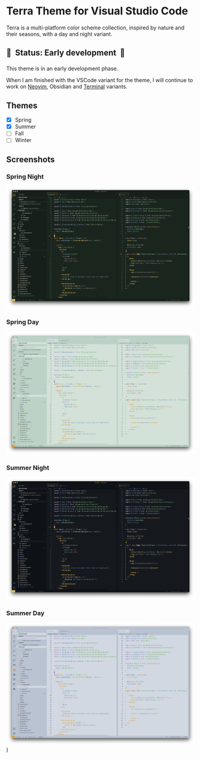 # Terra Theme for Visual Studio Code

Terra is a multi-platform color scheme collection, inspired by nature and their seasons, with a day and night variant.

## 🚧 &nbsp;Status: Early development &nbsp;🚧</p>

This theme is in an early development phase.

When I am finished with the VSCode variant for the theme, I will continue to work on [Neovim](https://github.com/terra-theme/nvim), Obsidian and [Terminal](https://github.com/terra-theme/terminal) variants.

## Themes

-   [x] Spring
-   [x] Summer
-   [ ] Fall
-   [ ] Winter

## Screenshots

### Spring Night

![Spring Night](assets/spring-night_0-2-0.png)

### Spring Day

![Spring Day](assets/spring-day_0-2-0.png)

### Summer Night

![Summer Night](assets/summer-night_0-2-0.png)

### Summer Day

![Summer Day](assets/summer-day_0-2-0.png))
